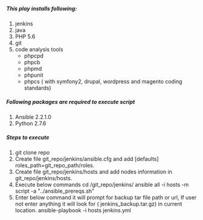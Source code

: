 ##### This play installs following:
1. jenkins
2. java
3. PHP 5.6
4. git
5. code analysis tools
	* phpcpd
	* phpcb
	* phpmd
	* phpunit
	* phpcs ( with symfony2, drupal, wordpress and magento coding standards)

##### Following packages are required to execute script
1. Ansible 2.2.1.0
2. Python 2.7.6 

##### Steps to execute
1. git clone repo
2. Create file git_repo/jenkins/ansible.cfg and add 
	[defaults]
	roles_path=git_repo_path/roles.
3. Create file git_repo/jenkins/hosts and add nodes information in git_repo/jenkins/hosts.
4. Execute below commands
	cd /git_repo/jenkins/ 
	ansible all -i hosts -m script -a "../ansible_prereqs.sh"
5. Enter below command it will prompt for backup tar file path or url, If user not enter anything it will look for ( jenkins_backup.tar.gz) in current location. 
	ansible-playbook -i hosts jenkins.yml
